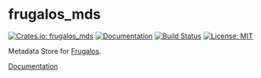 frugalos_mds
============

[![Crates.io: frugalos_mds](https://img.shields.io/crates/v/frugalos_mds.svg)](https://crates.io/crates/frugalos_mds)
[![Documentation](https://docs.rs/frugalos_mds/badge.svg)](https://docs.rs/frugalos_mds)
[![Build Status](https://travis-ci.org/frugalos/frugalos_mds.svg?branch=master)](https://travis-ci.org/frugalos/frugalos_mds)
[![License: MIT](https://img.shields.io/badge/license-MIT-blue.svg)](LICENSE)

Metadata Store for [Frugalos](https://github.com/frugalos/frugalos).

[Documentation](https://docs.rs/frugalos_mds)
